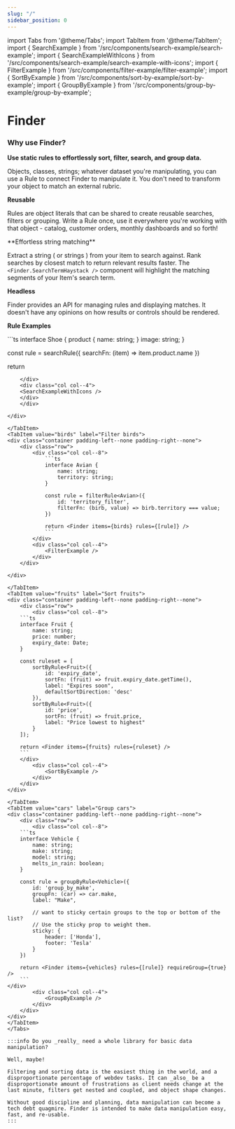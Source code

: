 ```yaml
---
slug: "/"
sidebar_position: 0
---
```


import Tabs from '@theme/Tabs';
import TabItem from '@theme/TabItem';
import { SearchExample } from '/src/components/search-example/search-example';
import { SearchExampleWithIcons } from '/src/components/search-example/search-example-with-icons';
import { FilterExample } from '/src/components/filter-example/filter-example';
import { SortByExample } from '/src/components/sort-by-example/sort-by-example';
import { GroupByExample } from '/src/components/group-by-example/group-by-example';

# Finder

### Why use Finder?

**Use static rules to effortlessly sort, filter, search, and group data.**

Objects, classes, strings; whatever dataset you're manipulating, you can use a Rule to connect Finder to manipulate it. You don't need to transform your object to match an external rubric.

**Reusable**

Rules are object literals that can be shared to create reusable searches, filters or grouping. Write a Rule once, use it everywhere you're working with that object - catalog, customer orders, monthly dashboards and so forth!

<div class="container padding-left--none padding-right--none">
  <div class="row row--no-gutters">
    <div class="col col--7">
      <div class="col-demo">
      **Effortless string matching**

Extract a string ( or strings ) from your item to search against. Rank searches by closest match to return relevant results faster. The `<Finder.SearchTermHaystack />` component will highlight the matching segments of your Item's search term.

</div>
    </div>
    <div class="col col--5">
      <div class="col-demo"><SearchExample /></div>
    </div>
  </div>
  </div>

**Headless**

Finder provides an API for managing rules and displaying matches. It doesn't have any opinions on how results or controls should be rendered.

**Rule Examples**

<Tabs>
  <TabItem value="shoes" label="Search shoes" default>
  <div class="container padding-left--none padding-right--none">
  <div class="row">
    <div class="col col--8">
```ts
interface Shoe {
    product {
        name: string;
    }
    image: string;
}

const rule = searchRule<Shoe>({
searchFn: (item) => item.product.name
})

return <Finder items={shoes} rules={[rule]} />

````
    </div>
    <div class="col col--4">
    <SearchExampleWithIcons />
    </div>
    </div>

</div>

</TabItem>
<TabItem value="birds" label="Filter birds">
<div class="container padding-left--none padding-right--none">
    <div class="row">
        <div class="col col--8">
            ```ts
            interface Avian {
                name: string;
                territory: string;
            }

            const rule = filterRule<Avian>({
                id: 'territory_filter',
                filterFn: (birb, value) => birb.territory === value;
            })

            return <Finder items={birds} rules={[rule]} />
            ```
        </div>
        <div class="col col--4">
            <FilterExample />
        </div>
    </div>

</div>

</TabItem>
<TabItem value="fruits" label="Sort fruits">
<div class="container padding-left--none padding-right--none">
    <div class="row">
        <div class="col col--8">
    ```ts
    interface Fruit {
        name: string;
        price: number;
        expiry_date: Date;
    }

    const ruleset = [
        sortByRule<Fruit>({
            id: 'expiry_date',
            sortFn: (fruit) => fruit.expiry_date.getTime(),
            label: "Expires soon",
            defaultSortDirection: 'desc'
        }),
        sortByRule<Fruit>({
            id: 'price',
            sortFn: (fruit) => fruit.price,
            label: "Price lowest to highest"
        }
    ]);

    return <Finder items={fruits} rules={ruleset} />
    ```
    </div>
        <div class="col col--4">
            <SortByExample />
        </div>
    </div>
</div>

</TabItem>
<TabItem value="cars" label="Group cars">
<div class="container padding-left--none padding-right--none">
    <div class="row">
        <div class="col col--8">
    ```ts
    interface Vehicle {
        name: string;
        make: string;
        model: string;
        melts_in_rain: boolean;
    }

    const rule = groupByRule<Vehicle>({
        id: 'group_by_make',
        groupFn: (car) => car.make,
        label: "Make",

        // want to sticky certain groups to the top or bottom of the list?
        // Use the sticky prop to weight them.
        sticky: {
            header: ['Honda'],
            footer: 'Tesla'
        }
    })

    return <Finder items={vehicles} rules={[rule]} requireGroup={true} />
    ```
</div>
        <div class="col col--4">
            <GroupByExample />
        </div>
    </div>
</div>
</TabItem>
</Tabs>

:::info Do you _really_ need a whole library for basic data manipulation?

Well, maybe!

Filtering and sorting data is the easiest thing in the world, and a disproportionate percentage of webdev tasks. It can _also_ be a disproportionate amount of frustrations as client needs change at the last minute, filters get nested and coupled, and object shape changes.

Without good discipline and planning, data manipulation can become a tech debt quagmire. Finder is intended to make data manipulation easy, fast, and re-usable.
:::
````

